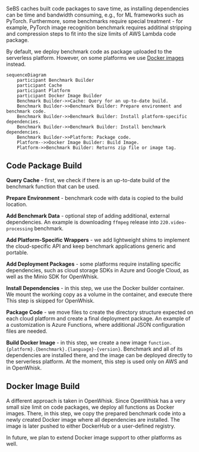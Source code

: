 
SeBS caches built code packages to save time, as installing dependencies can be time and bandwidth consuming, e.g., for ML frameworks such as PyTorch.
Furthermore, some benchmarks require special treatment - for example, PyTorch image recognition benchmark requires additinal stripping and compression steps to fit into the size limits of AWS Lambda code package.

By default, we deploy benchmark code as package uploaded to the serverless platform.
However, on some platforms we use [Docker images](#docker-image-build) instead.

```mermaid
sequenceDiagram
    participant Benchmark Builder
    participant Cache
    participant Platform
    participant Docker Image Builder
    Benchmark Builder->>Cache: Query for an up-to-date build.
    Benchmark Builder->>Benchmark Builder: Prepare environment and benchmark code.
    Benchmark Builder->>Benchmark Builder: Install platform-specific dependencies.
    Benchmark Builder->>Benchmark Builder: Install benchmark dependencies.
    Benchmark Builder->>Platform: Package code.
    Platform-->>Docker Image Builder: Build Image.
    Platform->>Benchmark Builder: Returns zip file or image tag.
```
## Code Package Build

**Query Cache** - first, we check if there is an up-to-date build of the benchmark function
that can be used.

**Prepare Environment** - benchmark code with data is copied to the build location.

**Add Benchmark Data** - optional step of adding additional, external dependencies. An example is downloading `ffmpeg` release into `220.video-processing` benchmark.

**Add Platform-Specific Wrappers** - we add lightweight shims to implement the cloud-specific API and keep benchmark applications generic and portable.

**Add Deployment Packages** - some platforms require installing specific dependencies, such as cloud storage SDKs in Azure and Google Cloud, as well as the Minio SDK for OpenWhisk.

**Install Dependencies** - in this step, we use the Docker builder container.
We mount the working copy as a volume in the container, and execute there 
This step is skipped for OpenWhisk.

**Package Code** - we move files to create the directory structure expected on each cloud platform and
create a final deployment package. An example of a customization is Azure Functions, where additional
JSON configuration files are needed.

**Build Docker Image** - in this step, we create a new image `function.{platform}.{benchmark}.{language}-{version}`.
Benchmark and all of its dependencies are installed there, and the image can be deployed directly
to the serverless platform. At the moment, this step is used only on AWS and in OpenWhisk.

## Docker Image Build

A different approach is taken in OpenWhisk.
Since OpenWhisk has a very small size limit on code packages, we deploy all functions as Docker images.
There, in this step, we copy the prepared benchmark code into a newly created Docker image where 
all dependencies are installed. The image is later pushed to either DockerHub or a user-defined registry.

In future, we plan to extend Docker image support to other platforms as well.

